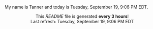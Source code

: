 My name is Tanner and today is Tuesday, September 19, 9:06 PM EDT.

<p align="center">This <i>README</i> file is generated <b>every 3 hours</b>!</br>Last refresh: Tuesday, September 19, 9:06 PM EDT<br /></p>
